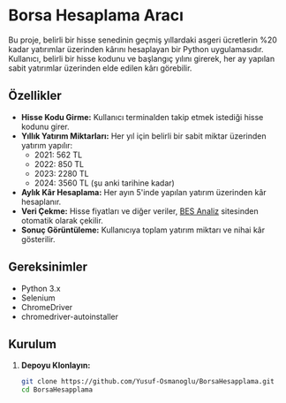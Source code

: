 # Borsa Hesaplama Aracı

Bu proje, belirli bir hisse senedinin geçmiş yıllardaki asgeri ücretlerin %20 kadar yatırımlar üzerinden kârını hesaplayan bir Python uygulamasıdır. Kullanıcı, belirli bir hisse kodunu ve başlangıç yılını girerek, her ay yapılan sabit yatırımlar üzerinden elde edilen kârı görebilir.

## Özellikler

- **Hisse Kodu Girme:** Kullanıcı terminalden takip etmek istediği hisse kodunu girer.
- **Yıllık Yatırım Miktarları:** Her yıl için belirli bir sabit miktar üzerinden yatırım yapılır:
  - 2021: 562 TL
  - 2022: 850 TL
  - 2023: 2280 TL
  - 2024: 3560 TL (şu anki tarihine kadar)
- **Aylık Kâr Hesaplama:** Her ayın 5'inde yapılan yatırım üzerinden kâr hesaplanır.
- **Veri Çekme:** Hisse fiyatları ve diğer veriler, [BES Analiz](https://www.besanaliz.com) sitesinden otomatik olarak çekilir.
- **Sonuç Görüntüleme:** Kullanıcıya toplam yatırım miktarı ve nihai kâr gösterilir.

## Gereksinimler

- Python 3.x
- Selenium
- ChromeDriver
- chromedriver-autoinstaller

## Kurulum

1. **Depoyu Klonlayın:**

   ```bash
   git clone https://github.com/Yusuf-Osmanoglu/BorsaHesapplama.git
   cd BorsaHesapplama
